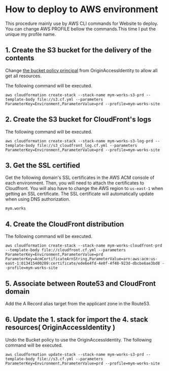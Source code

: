 # How to deploy to AWS environment

This procedure mainly use by AWS CLI commands for Website to deploy.
You can change AWS PROFILE bellow the commands.This time I put the unique my profile name.

## 1. Create the S3 bucket for the delivery of the contents

Change [the bucket policy principal](https://github.com/mym-kingbob/mym.works/blob/infra/infra/s3.cf.yml#L58) from OriginAccessIdentity to allow all get all resources.

The following command will be executed.

```
aws cloudformation create-stack --stack-name mym-works-s3-prd --template-body file://s3.cf.yml --parameters ParameterKey=Environment,ParameterValue=prd --profile=mym-works-site
```

## 2. Create the S3 bucket for CloudFront's logs

The following command will be executed.

```
aws cloudformation create-stack --stack-name mym-works-s3-log-prd --template-body file://s3_cloudfront_log.cf.yml --parameters ParameterKey=Environment,ParameterValue=prd --profile=mym-works-site
```

## 3. Get the SSL certified

Get the following domain's SSL certificates in the AWS ACM console of each environment.
Then, you will need to attach the certificates to Cloudfront. You will also have to change the AWS region to `us-east-1` when getting an SSL certificate.
The SSL certificate will automatically update when using DNS authorization.

```
mym.works
```

## 4. Create the CloudFront distribution

The following command will be executed.

```
aws cloudformation create-stack --stack-name mym-works-cloudfront-prd --template-body file://cloudfront.cf.yml --parameters ParameterKey=Environment,ParameterValue=prd ParameterKey=AcmCertificateArnString,ParameterValue=arn:aws:acm:us-east-1:013415400209:certificate/ede6e4fd-4e0f-4f48-923d-dbcbe6ae3bd8 --profile=mym-works-site
```

## 5. Associate between Route53 and CloudFront domain

Add the A Record alias target from the applicant zone in the Route53.

## 6. Update the 1. stack for import the 4. stack resources( OriginAccessIdentity )

Undo the Bucket policy to use the OriginAccessIdentity.
The following command will be executed.

```
aws cloudformation update-stack --stack-name mym-works-s3-prd --template-body file://s3.cf.yml --parameters ParameterKey=Environment,ParameterValue=prd --profile=mym-works-site
```
